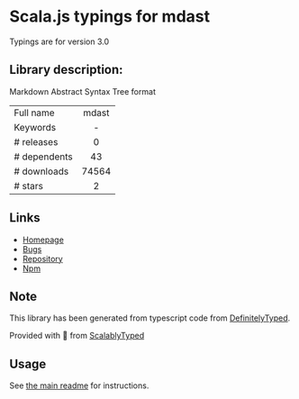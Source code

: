 
# Scala.js typings for mdast

Typings are for version 3.0

## Library description:
Markdown Abstract Syntax Tree format

|                    |                 |
| ------------------ | :-------------: |
| Full name          | mdast |
| Keywords           | - |
| # releases         | 0 |
| # dependents       | 43 |
| # downloads        | 74564 |
| # stars            | 2 |

## Links
- [Homepage](https://github.com/wooorm/mdast#readme)
- [Bugs](https://github.com/wooorm/mdast/issues)
- [Repository](https://github.com/wooorm/mdast)
- [Npm](https://www.npmjs.com/package/mdast)
    


## Note
This library has been generated from typescript code from [DefinitelyTyped](https://definitelytyped.org).

Provided with :purple_heart: from [ScalablyTyped](https://github.com/oyvindberg/ScalablyTyped)

## Usage
See [the main readme](../../readme.md) for instructions.


